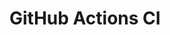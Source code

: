 # GitHub Actions CI




































































































































































































































































































































































































































































































































































































































































































































































































































































































































































































































































































































































































































































































































































































































































































































































































































































































































































































































































































































































































































































































































































































































































































































































































































































































































































































































































































































